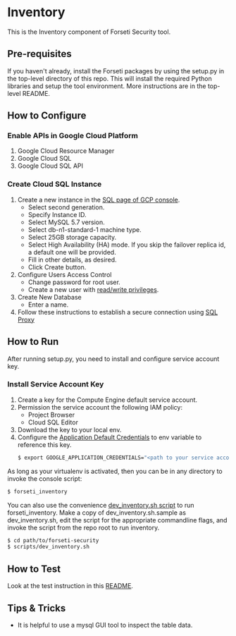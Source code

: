 # Inventory
This is the Inventory component of Forseti Security tool.

## Pre-requisites
If you haven't already, install the Forseti packages by using the setup.py in the top-level directory of this repo. This will install the required Python libraries and setup the tool environment. More instructions are in the top-level README.

## How to Configure

### Enable APIs in Google Cloud Platform
1. Google Cloud Resource Manager
2. Google Cloud SQL
3. Google Cloud SQL API

### Create Cloud SQL Instance
1. Create a new instance in the [SQL page of GCP console](https://console.cloud.google.com/sql).
    * Select second generation.
    * Specify Instance ID.
    * Select MySQL 5.7 version.
    * Select db-n1-standard-1 machine type.
    * Select 25GB storage capacity.
    * Select High Availability (HA) mode.  If you skip the failover replica id, a default one will be provided.
    * Fill in other details, as desired.
    * Click Create button.
2. Configure Users Access Control
    * Change password for root user.
    * Create a new user with [read/write privileges](https://cloud.google.com/sql/docs/mysql/users?hl=en_US#privileges).
3. Create New Database
    * Enter a name.
4. Follow these instructions to establish a secure connection using [SQL Proxy](https://cloud.google.com/sql/docs/mysql-connect-proxy#connecting_mysql_client)

## How to Run
After running setup.py, you need to install and configure service account key.

### Install Service Account Key
1. Create a key for the Compute Engine default service account.
2. Permission the service account the following IAM policy:
    * Project Browser
    * Cloud SQL Editor 
3. Download the key to your local env.
4. Configure the [Application Default Credentials](https://developers.google.com/identity/protocols/application-default-credentials)
to env variable to reference this key.
    ```sh
    $ export GOOGLE_APPLICATION_CREDENTIALS="<path to your service account key>"
    ```

As long as your virtualenv is activated, then you can be in any directory to invoke the console script:

```sh
$ forseti_inventory
```

You can also use the convenience [dev_inventory.sh script](/scripts) to run forseti_inventory. Make a copy of dev_inventory.sh.sample as dev_inventory.sh, edit the script for the appropriate commandline flags, and invoke the script from the repo root to run inventory.

```sh
$ cd path/to/forseti-security
$ scripts/dev_inventory.sh
```

## How to Test
Look at the test instruction in this [README](https://github.com/GoogleCloudPlatform/forseti-security/blob/master/google/cloud/security/README.md#tests).

## Tips & Tricks
* It is helpful to use a mysql GUI tool to inspect the table data.
